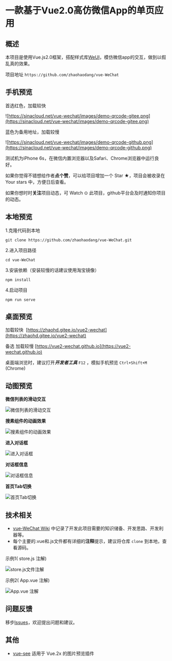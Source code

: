# 一款基于Vue2.0高仿微信App的单页应用

## 概述

本项目是使用Vue.js2.0框架，搭配样式库[WeUI](https://weui.io/)，模仿微信app的交互，做到以假乱真的效果。

项目地址 `https://github.com/zhaohaodang/vue-WeChat`

## 手机预览

首选红色，加载较快

![https://sinacloud.net/vue-wechat/images/demo-qrcode-gitee.png](https://sinacloud.net/vue-wechat/images/demo-qrcode-gitee.png)

蓝色为备用地址，加载较慢

![https://sinacloud.net/vue-wechat/images/demo-qrcode-github.png](https://sinacloud.net/vue-wechat/images/demo-qrcode-github.png)

测试机为iPhone 6s，在微信内置浏览器以及Safari、Chrome浏览器中运行良好。

如果你觉得不错想给作者**点个赞**，可以给项目增加一个 Star ★，项目会被收录在 Your stars 中，方便日后查看。

如果你想时时**关注**项目动态，可 Watch ⊙ 此项目，github平台会及时通知你项目的动态。

## 本地预览

1.克隆代码到本地

``` 
git clone https://github.com/zhaohaodang/vue-WeChat.git
```

2.进入项目路径

``` 
cd vue-WeChat
```

3.安装依赖（安装较慢的话建议使用淘宝镜像）

``` 
npm install
```

4.启动项目

``` 
npm run serve
```

## 桌面预览

加载较快  [https://zhaohd.gitee.io/vue2-wechat](https://zhaohd.gitee.io/vue2-wechat)

备选 加载较慢 [https://vue2-wechat.github.io](https://vue2-wechat.github.io)

桌面端浏览时，建议打开***开发者工具*** `F12` ，模拟手机预览 `Ctrl+Shift+M` (Chrome)

## 动图预览

**微信列表的滑动交互**

![微信列表的滑动交互](./src/assets/images/gif/msg-operate.gif)

**搜素组件的动画效果**

![搜素组件的动画效果](./src/assets/images/gif/search-active.gif)

**进入对话框**

![进入对话框](./src/assets/images/gif/enter-dialogue.gif)

**对话框信息**

![对话框信息](./src/assets/images/gif/dialogue-operate.gif)

**首页Tab切换**

![首页Tab切换](./src/assets/images/gif/tab-switch.gif)

## 技术相关

* [vue-WeChat Wiki](https://github.com/zhaohaodang/vue-WeChat/wiki) 中记录了开发此项目需要的知识储备、开发思路、开发利器等。
* 每个主要的.vue和.js文件都有详细的**注释**提示，建议将仓库 `clone` 到本地，查看源码。 

示例1( store.js 注解)

![store.js文件注解](https://sinacloud.net/vue-wechat/images/screenshot/code-screenshot01.jpg)

示例2( App.vue 注解)

![App.vue 注解](https://sinacloud.net/vue-wechat/images/screenshot/code-screenshot02.jpg)

## 问题反馈

移步[Issues](https://github.com/zhaohaodang/vue-WeChat/issues)，欢迎提出问题和建议。

## 其他

* [vue-see](https://github.com/zhaohaodang/vue-see) 适用于 Vue.2x 的图片预览插件